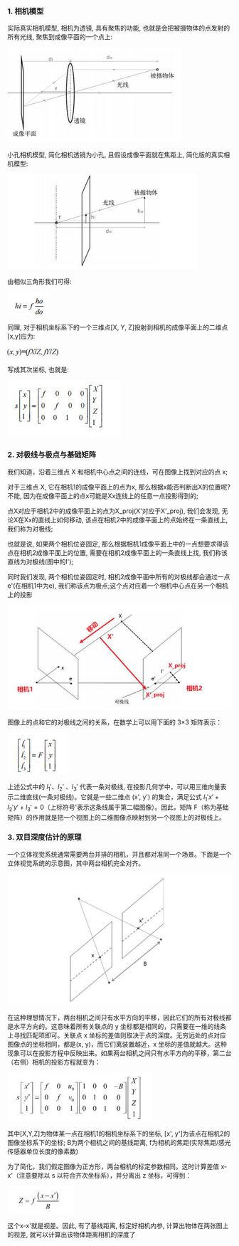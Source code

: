 ### 1. 相机模型

实际真实相机模型, 相机为透镜, 具有聚焦的功能, 也就是会把被摄物体的点发射的所有光线, 聚焦到成像平面的一个点上:

![](assets/1.jpg)

小孔相机模型, 简化相机透镜为小孔, 且假设成像平面就在焦距上, 简化版的真实相机模型:

![](assets/2.jpg)

由相似三角形我们可得:

![](assets/3.jpg)

同理, 对于相机坐标系下的一个三维点[X, Y, Z]投射到相机的成像平面上的二维点[x,y]应为:

![](assets/6.jpg)

写成其次坐标, 也就是:

![](assets/4.jpg)

### 2. 对极线与极点与基础矩阵

我们知道，沿着三维点 X 和相机中心点之间的连线，可在图像上找到对应的点 x;

对于三维点 X, 它在相机1的成像平面上的点为x, 那么根据x能否判断出X的位置呢? 不能, 因为在成像平面上的点x可能是Xx连线上的任意一点投影得到的;

点X对应于相机2中的成像平面上的点为X_proj(X'对应于X'_proj), 我们会发现, 无论X在Xx的直线上如何移动, 该点在相机2中的成像平面上的点始终在一条直线上, 我们称为对极线;

也就是说, 如果两个相机位姿固定, 那么根据相机1成像平面上中的一点想要求得该点在相机2成像平面上的位置, 需要在相机2成像平面上的一条直线上找, 我们称该直线为对极线(图中的l');

同时我们发现, 两个相机位姿固定时, 相机2成像平面中所有的对极线都会通过一点e'(在相机1中为e), 我们称该点为极点;这个点对应着一个相机中心点在另一个相机上的投影

![](assets/7.jpg)

图像上的点和它的对极线之间的关系，在数学上可以用下面的 3×3 矩阵表示：

![](assets/8.jpg)

上述公式中的 $l_1'$、$l_2'$ 、$l_3'$ 代表一条对极线, 在投影几何学中，可以用三维向量表示二维直线(一条对极线)。它就是一些二维点 (x', y') 的集合，满足公式 $l_1'x'+l_2'y'+l_3' = 0$（上标符号'表示这条线属于第二幅图像）。因此，矩阵 F（称为基础矩阵）的作用就是把一个视图上的二维图像点映射到另一个视图上的对极线上。

### 3. 双目深度估计的原理

一个立体视觉系统通常需要两台并排的相机，并且都对准同一个场景。下面是一个立体视觉系统的示意图，其中两台相机完全对齐。

![](assets/9.jpg)

在这种理想情况下，两台相机之间只有水平方向的平移，因此它们的所有对极线都是水平方向的。这意味着所有关联点的 y 坐标都是相同的，只需要在一维的线条上寻找匹配项即可。关联点 x 坐标的差值则取决于点的深度。无穷远处的点对应图像点的坐标相同，都是(x, y)，而它们离装置越近，x 坐标的差值就越大。这种现象可以在投影方程中反映出来。如果两台相机之间只有水平方向的平移，第二台（右侧）相机的投影方程就变为：

![](assets/10.jpg)

其中[X,Y,Z]为物体某一点在相机1的相机坐标系下的坐标, [x', y']为该点在相机2的图像坐标系下的坐标; B为两个相机之间的基线距离, f为相机的焦距(实际焦距/感光传感器单位长度的像素数)

为了简化，我们假定图像为正方形，两台相机的标定参数相同。这时计算差值 x-x'（注意要除以 s 以符合齐次坐标系），并分离出 z 坐标，可得到：

![](assets/11.jpg)

这个x-x'就是视差。因此, 有了基线距离, 标定好相机内参, 计算出物体在两张图上的视差, 就可以计算出该物体距离相机的深度了